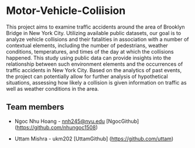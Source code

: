 # Motor-Vehicle-Coliision
This project aims to examine traffic accidents around the
area of Brooklyn Bridge in New York City. Utilizing available
public datasets, our goal is to analyze vehicle collisions
and their fatalities in association with a number of contextual
elements, including the number of pedestrians, weather
conditions, temperatures, and times of the day at which the
collisions happened. This study using public data can provide
insights into the relationship between such environment elements
and the occurrences of traffic accidents in New York
City. Based on the analytics of past events, the project can
potentially allow for further analysis of hypothetical situations,
assessing how likely a collision is given information
on traffic as well as weather conditions in the area.


## Team members

* Ngoc Nhu Hoang - nnh245@nyu.edu [NgocGithub] (https://github.com/nhungoc1508)


* Uttam Mishra - ukm202 [UttamGithub] (https://github.com/uttam)

  
